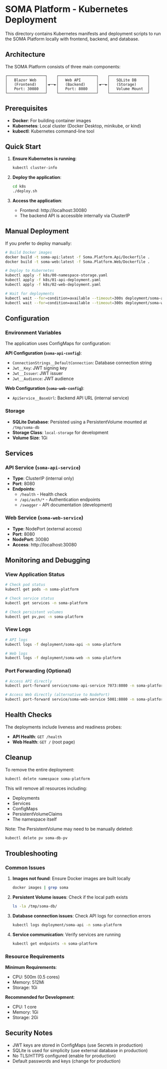 # SOMA Platform - Kubernetes Deployment

This directory contains Kubernetes manifests and deployment scripts to run the SOMA Platform locally with frontend, backend, and database.

## Architecture

The SOMA Platform consists of three main components:

```
┌─────────────────┐    ┌─────────────────┐    ┌─────────────────┐
│   Blazor Web    │    │   Web API       │    │   SQLite DB     │
│   (Frontend)    │◄──►│   (Backend)     │◄──►│   (Storage)     │
│   Port: 30080   │    │   Port: 8080    │    │   Volume Mount  │
└─────────────────┘    └─────────────────┘    └─────────────────┘
```

## Prerequisites

- **Docker**: For building container images
- **Kubernetes**: Local cluster (Docker Desktop, minikube, or kind)
- **kubectl**: Kubernetes command-line tool

## Quick Start

1. **Ensure Kubernetes is running**:
   ```bash
   kubectl cluster-info
   ```

2. **Deploy the application**:
   ```bash
   cd k8s
   ./deploy.sh
   ```

3. **Access the application**:
   - Frontend: http://localhost:30080
   - The backend API is accessible internally via ClusterIP

## Manual Deployment

If you prefer to deploy manually:

```bash
# Build Docker images
docker build -t soma-api:latest -f Soma.Platform.Api/Dockerfile .
docker build -t soma-web:latest -f Soma.Platform.Web/Dockerfile .

# Deploy to Kubernetes
kubectl apply -f k8s/00-namespace-storage.yaml
kubectl apply -f k8s/01-api-deployment.yaml
kubectl apply -f k8s/02-web-deployment.yaml

# Wait for deployments
kubectl wait --for=condition=available --timeout=300s deployment/soma-api -n soma-platform
kubectl wait --for=condition=available --timeout=300s deployment/soma-web -n soma-platform
```

## Configuration

### Environment Variables

The application uses ConfigMaps for configuration:

**API Configuration (`soma-api-config`)**:
- `ConnectionStrings__DefaultConnection`: Database connection string
- `Jwt__Key`: JWT signing key
- `Jwt__Issuer`: JWT issuer
- `Jwt__Audience`: JWT audience

**Web Configuration (`soma-web-config`)**:
- `ApiService__BaseUrl`: Backend API URL (internal service)

### Storage

- **SQLite Database**: Persisted using a PersistentVolume mounted at `/tmp/soma-db`
- **Storage Class**: `local-storage` for development
- **Volume Size**: 1Gi

## Services

### API Service (`soma-api-service`)
- **Type**: ClusterIP (internal only)
- **Port**: 8080
- **Endpoints**:
  - `/health` - Health check
  - `/api/auth/*` - Authentication endpoints
  - `/swagger` - API documentation (development)

### Web Service (`soma-web-service`)
- **Type**: NodePort (external access)
- **Port**: 8080
- **NodePort**: 30080
- **Access**: http://localhost:30080

## Monitoring and Debugging

### View Application Status
```bash
# Check pod status
kubectl get pods -n soma-platform

# Check service status
kubectl get services -n soma-platform

# Check persistent volumes
kubectl get pv,pvc -n soma-platform
```

### View Logs
```bash
# API logs
kubectl logs -f deployment/soma-api -n soma-platform

# Web logs
kubectl logs -f deployment/soma-web -n soma-platform
```

### Port Forwarding (Optional)
```bash
# Access API directly
kubectl port-forward service/soma-api-service 7073:8080 -n soma-platform

# Access Web directly (alternative to NodePort)
kubectl port-forward service/soma-web-service 5001:8080 -n soma-platform
```

## Health Checks

The deployments include liveness and readiness probes:

- **API Health**: `GET /health`
- **Web Health**: `GET /` (root page)

## Cleanup

To remove the entire deployment:

```bash
kubectl delete namespace soma-platform
```

This will remove all resources including:
- Deployments
- Services
- ConfigMaps
- PersistentVolumeClaims
- The namespace itself

Note: The PersistentVolume may need to be manually deleted:
```bash
kubectl delete pv soma-db-pv
```

## Troubleshooting

### Common Issues

1. **Images not found**: Ensure Docker images are built locally
   ```bash
   docker images | grep soma
   ```

2. **Persistent Volume issues**: Check if the local path exists
   ```bash
   ls -la /tmp/soma-db/
   ```

3. **Database connection issues**: Check API logs for connection errors
   ```bash
   kubectl logs deployment/soma-api -n soma-platform
   ```

4. **Service communication**: Verify services are running
   ```bash
   kubectl get endpoints -n soma-platform
   ```

### Resource Requirements

**Minimum Requirements**:
- CPU: 500m (0.5 cores)
- Memory: 512Mi
- Storage: 1Gi

**Recommended for Development**:
- CPU: 1 core
- Memory: 1Gi
- Storage: 2Gi

## Security Notes

- JWT keys are stored in ConfigMaps (use Secrets in production)
- SQLite is used for simplicity (use external database in production)
- No TLS/HTTPS configured (enable for production)
- Default passwords and keys (change for production)